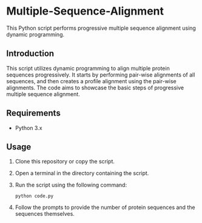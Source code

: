 # Multiple-Sequence-Alignment

This Python script performs progressive multiple sequence alignment using dynamic programming.

## Introduction

This script utilizes dynamic programming to align multiple protein sequences progressively. It starts by performing pair-wise alignments of all sequences, and then creates a profile alignment using the pair-wise alignments. The code aims to showcase the basic steps of progressive multiple sequence alignment.

## Requirements

- Python 3.x

## Usage

1. Clone this repository or copy the script.
2. Open a terminal in the directory containing the script.
3. Run the script using the following command:

   ```terminal
   python code.py

  1. Follow the prompts to provide the number of protein sequences and the sequences themselves.
